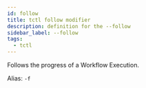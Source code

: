 ```yaml
---
id: follow
title: tctl follow modifier
description: definition for the --follow
sidebar_label: --follow
tags:
  - tctl
---
```


Follows the progress of a Workflow Execution.

Alias: `-f`
